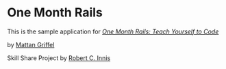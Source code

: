 # One Month Rails

This is the sample application for 
[*One Month Rails: Teach Yourself to Code*](http://onemonthrails.com)

by [Mattan Griffel](http://mattangriffel.com) 

Skill Share Project by [Robert C. Innis](confusedyetamused.wordpress.com)
